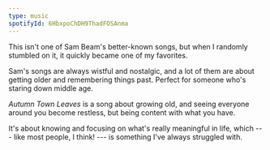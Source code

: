 ```yaml
---
type: music
spotifyId: 6HbxpoChDH9ThadFOSAnma
---
```


This isn't one of Sam Beam's better-known songs, but when I randomly stumbled on it, it quickly became one of my favorites.

Sam's songs are always wistful and nostalgic, and a lot of them are about getting older and remembering things past. Perfect for someone who's staring down middle age.

_Autumn Town Leaves_ is a song about growing old, and seeing everyone around you become restless, but being content with what you have.

It's about knowing and focusing on what's really meaningful in life, which --- like most people, I think! --- is something I've always struggled with.
